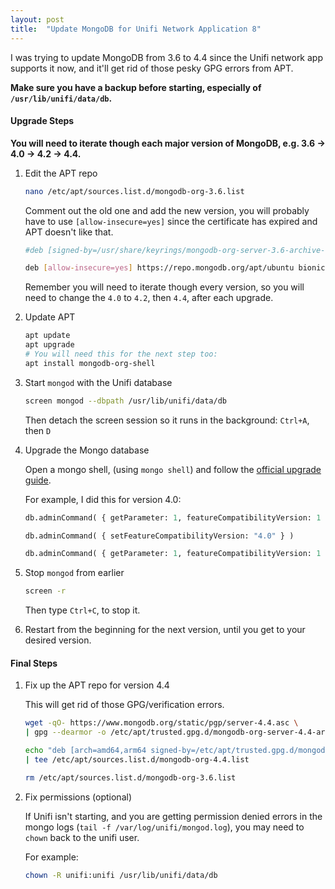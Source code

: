```yaml
---
layout: post
title:  "Update MongoDB for Unifi Network Application 8"
---
```


I was trying to update MongoDB from 3.6 to 4.4 since the Unifi network app supports it now, and it'll get rid of those pesky GPG errors from APT.<!--more-->

**Make sure you have a backup before starting, especially of `/usr/lib/unifi/data/db`.**

#### Upgrade Steps

**You will need to iterate though each major version of MongoDB, e.g. 3.6 -> 4.0 -> 4.2 -> 4.4.**

1. Edit the APT repo

    ```sh
    nano /etc/apt/sources.list.d/mongodb-org-3.6.list
    ```

    Comment out the old one and add the new version, you will probably have to use `[allow-insecure=yes]` since the certificate has expired and APT doesn't like that.

    ```sh
    #deb [signed-by=/usr/share/keyrings/mongodb-org-server-3.6-archive-keyring.gpg] https://repo.mongodb.org/apt/ubuntu bionic/mongodb-org/3.6 multiverse

    deb [allow-insecure=yes] https://repo.mongodb.org/apt/ubuntu bionic/mongodb-org/4.0 multiverse
    ```

    Remember you will need to iterate though every version, so you will need to change the `4.0` to `4.2`, then `4.4`, after each upgrade.

2. Update APT

    ```sh
    apt update
    apt upgrade
    # You will need this for the next step too:
    apt install mongodb-org-shell
    ```

3. Start `mongod` with the Unifi database

    ```sh
    screen mongod --dbpath /usr/lib/unifi/data/db
    ```

    Then detach the screen session so it runs in the background: `Ctrl+A`, then `D`

4. Upgrade the Mongo database

    Open a mongo shell, (using `mongo shell`) and follow the [official upgrade guide](https://www.mongodb.com/docs/manual/release-notes/4.0-upgrade-standalone/).

    For example, I did this for version 4.0:

    ```py
    db.adminCommand( { getParameter: 1, featureCompatibilityVersion: 1 } )

    db.adminCommand( { setFeatureCompatibilityVersion: "4.0" } ) 

    db.adminCommand( { getParameter: 1, featureCompatibilityVersion: 1 } )
    ```

5. Stop `mongod` from earlier

    ```sh
    screen -r
    ```

    Then type `Ctrl+C`, to stop it.

6. Restart from the beginning for the next version, until you get to your desired version.

#### Final Steps

1. Fix up the APT repo for version 4.4

    This will get rid of those GPG/verification errors.

    ```sh
    wget -qO- https://www.mongodb.org/static/pgp/server-4.4.asc \
    | gpg --dearmor -o /etc/apt/trusted.gpg.d/mongodb-org-server-4.4-archive-keyring.gpg

    echo "deb [arch=amd64,arm64 signed-by=/etc/apt/trusted.gpg.d/mongodb-org-server-4.4-archive-keyring.gpg] https://repo.mongodb.org/apt/ubuntu focal/mongodb-org/4.4 multiverse" \
    | tee /etc/apt/sources.list.d/mongodb-org-4.4.list

    rm /etc/apt/sources.list.d/mongodb-org-3.6.list
    ```

2. Fix permissions (optional)

    If Unifi isn't starting, and you are getting permission denied errors in the mongo logs (`tail -f /var/log/unifi/mongod.log`), you may need to `chown` back to the unifi user.

    For example:

    ```sh
    chown -R unifi:unifi /usr/lib/unifi/data/db
    ```
